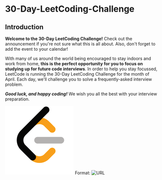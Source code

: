 # 30-Day-LeetCoding-Challenge

## Introduction

**Welcome to the 30-Day LeetCoding Challenge!**
Check out the announcement if you're not sure what this is all about. Also, don't forget to add the event to your calendar!

With many of us around the world being encouraged to stay indoors and work from home, **this is the perfect opportunity for you to focus on studying up for future code interviews**. In order to help you stay focussed, LeetCode is running the 30-Day LeetCoding Challenge for the month of April. Each day, we'll challenge you to solve a frequently-asked interview problem.

***Good luck, and happy coding!*** We wish you all the best with your interview preparation.

![LeetCode Logo](logo.png)
Format: ![URL](https://leetcode.com/)
